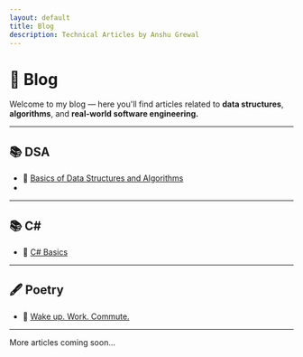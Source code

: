 ```yaml
---
layout: default
title: Blog
description: Technical Articles by Anshu Grewal
---
```


# 📝 Blog

Welcome to my  blog — here you'll find articles related to **data structures**, **algorithms**, and **real-world software engineering.**

---

## 📚 DSA

- 🔹 [Basics of Data Structures and Algorithms](./blog/basics-of-dsa)
- 
---
## 📚 C#
- 🔹 [C# Basics](./blog/CSharp/abstraction)
---
## 🖋️ Poetry

- 🔹 [Wake up. Work. Commute.](./blog/wake-up-poem)
---

More articles coming soon...
